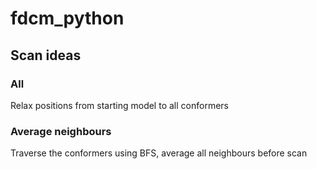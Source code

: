 # fdcm_python

## Scan ideas
### All
Relax positions from starting model to all conformers

### Average neighbours
Traverse the conformers using BFS, average all neighbours before scan